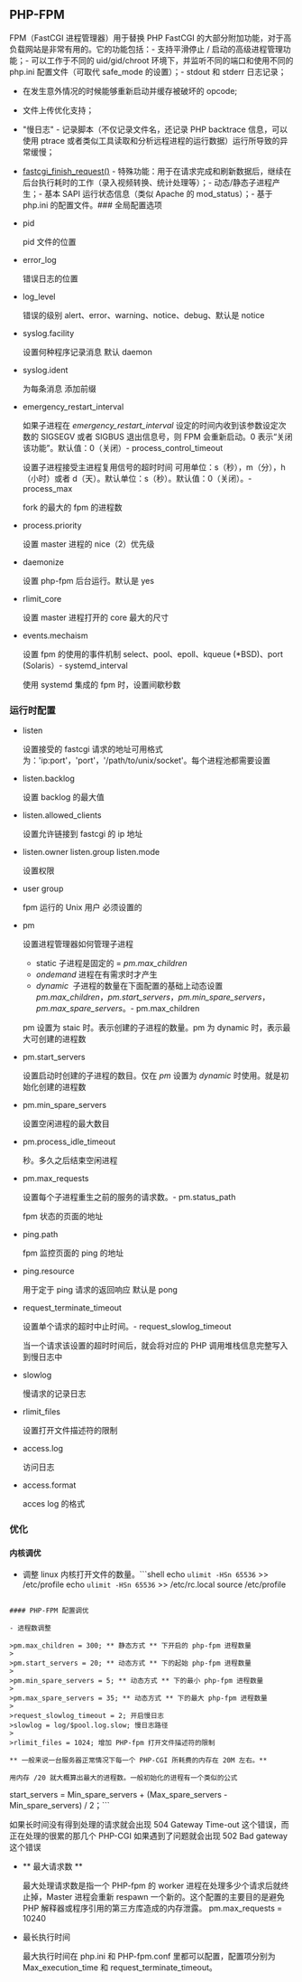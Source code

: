 ## PHP-FPM

FPM（FastCGI 进程管理器）用于替换 PHP FastCGI 的大部分附加功能，对于高负载网站是非常有用的。它的功能包括：- 支持平滑停止 / 启动的高级进程管理功能；- 可以工作于不同的 uid/gid/chroot 环境下，并监听不同的端口和使用不同的 php.ini 配置文件（可取代 safe_mode 的设置）；- stdout 和 stderr 日志记录；
- 在发生意外情况的时候能够重新启动并缓存被破坏的 opcode;
- 文件上传优化支持；
- "慢日志" - 记录脚本（不仅记录文件名，还记录 PHP backtrace 信息，可以使用 ptrace 或者类似工具读取和分析远程进程的运行数据）运行所导致的异常缓慢；
- [fastcgi_finish_request()](http://php.net/manual/zh/function.fastcgi-finish-request.php) - 特殊功能：用于在请求完成和刷新数据后，继续在后台执行耗时的工作（录入视频转换、统计处理等）；- 动态/静态子进程产生；- 基本 SAPI 运行状态信息（类似 Apache 的 mod_status）；- 基于 php.ini 的配置文件。### 全局配置选项

- pid

  pid 文件的位置

- error_log

  错误日志的位置

- log_level

  错误的级别  alert、error、warning、notice、debug、默认是 notice

- syslog.facility 

  设置何种程序记录消息 默认 daemon

- syslog.ident

  为每条消息 添加前缀

- emergency_restart_interval 

  如果子进程在 *emergency_restart_interval* 设定的时间内收到该参数设定次数的 SIGSEGV 或者 SIGBUS 退出信息号，则 FPM 会重新启动。0 表示“关闭该功能”。默认值：0（关闭）- process_control_timeout

  设置子进程接受主进程复用信号的超时时间 可用单位：s（秒），m（分），h（小时）或者 d（天）。默认单位：s（秒）。默认值：0（关闭）。- process_max 

  fork 的最大的 fpm 的进程数

- process.priority

  设置 master 进程的 nice（2）优先级

- daemonize

  设置 php-fpm 后台运行。默认是 yes

- rlimit_core 

  设置 master 进程打开的 core 最大的尺寸

- events.mechaism

  设置 fpm 的使用的事件机制 select、pool、epoll、kqueue (*BSD)、port (Solaris）- systemd_interval

  使用 systemd 集成的 fpm 时，设置间歇秒数

### 运行时配置

- listen

  设置接受的 fastcgi 请求的地址可用格式为：'ip:port'，'port'，'/path/to/unix/socket'。每个进程池都需要设置 

- listen.backlog

  设置 backlog 的最大值

- listen.allowed_clients

  设置允许链接到 fastcgi 的 ip 地址

- listen.owner listen.group  listen.mode 

  设置权限

- user group

  fpm 运行的 Unix 用户 必须设置的

- pm

  设置进程管理器如何管理子进程

  - static 子进程是固定的 = *pm.max_children* 
  - *ondemand*  进程在有需求时才产生 
  - *dynamic*   子进程的数量在下面配置的基础上动态设置 *pm.max_children*，*pm.start_servers*，*pm.min_spare_servers*，*pm.max_spare_servers*。- pm.max_children

  pm 设置为 staic 时。表示创建的子进程的数量。pm 为 dynamic 时，表示最大可创建的进程数

- pm.start_servers

  设置启动时创建的子进程的数目。仅在 *pm* 设置为 *dynamic* 时使用。就是初始化创建的进程数

- pm.min_spare_servers 

  设置空闲进程的最大数目

- pm.process_idle_timeout

  秒。多久之后结束空闲进程

- pm.max_requests

  设置每个子进程重生之前的服务的请求数。- pm.status_path

  fpm 状态的页面的地址

- ping.path

  fpm 监控页面的 ping 的地址

- ping.resource

  用于定于 ping 请求的返回响应 默认是 pong

- request_terminate_timeout

  设置单个请求的超时中止时间。- request_slowlog_timeout

  当一个请求该设置的超时时间后，就会将对应的 PHP 调用堆栈信息完整写入到慢日志中 

- slowlog

  慢请求的记录日志

- rlimit_files

  设置打开文件描述符的限制

- access.log

  访问日志

- access.format

  acces log 的格式

### 优化

#### 内核调优

- 调整 linux 内核打开文件的数量。```shell
echo `ulimit -HSn 65536` >> /etc/profile
echo `ulimit -HSn 65536` >> /etc/rc.local
source /etc/profile 
```

#### PHP-FPM 配置调优

- 进程数调整

>pm.max_children = 300; ** 静态方式 ** 下开启的 php-fpm 进程数量   
>
>pm.start_servers = 20; ** 动态方式 ** 下的起始 php-fpm 进程数量   
>
>pm.min_spare_servers = 5; ** 动态方式 ** 下的最小 php-fpm 进程数量   
>
>pm.max_spare_servers = 35; ** 动态方式 ** 下的最大 php-fpm 进程数量 
>
>request_slowlog_timeout = 2; 开启慢日志
>slowlog = log/$pool.log.slow; 慢日志路径
>
>rlimit_files = 1024; 增加 PHP-fpm 打开文件描述符的限制

** 一般来说一台服务器正常情况下每一个 PHP-CGI 所耗费的内存在 20M 左右。**

用内存 /20 就大概算出最大的进程数。一般初始化的进程有一个类似的公式

```
start_servers = Min_spare_servers + (Max_spare_servers - Min_spare_servers) / 2；```



如果长时间没有得到处理的请求就会出现 504 Gateway Time-out 这个错误，而正在处理的很累的那几个 PHP-CGI 如果遇到了问题就会出现 502 Bad gateway 这个错误 

- ** 最大请求数 **

  最大处理请求数是指一个 PHP-fpm 的 worker 进程在处理多少个请求后就终止掉，Master 进程会重新 respawn 一个新的。这个配置的主要目的是避免 PHP 解释器或程序引用的第三方库造成的内存泄露。​     pm.max_requests = 10240

- 最长执行时间

  最大执行时间在 php.ini 和 PHP-fpm.conf 里都可以配置，配置项分别为 Max_execution_time 和 request_terminate_timeout。